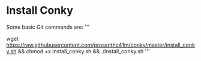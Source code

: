 # Install Conky

Some basic Git commands are:
'''

wget https://raw.githubusercontent.com/prasanthc41m/conky/master/install_conky.sh && 
chmod +x install_conky.sh &&
./install_conky.sh
'''
